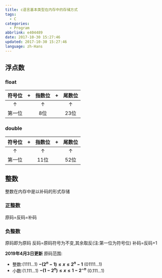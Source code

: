 ```yaml
---
title: c语言基本类型在内存中的存储方式
tags:
  - C
categories:
  - Program
abbrlink: e404489
date: 2017-10-30 15:27:46
updated: 2017-10-30 15:27:46
language: zh-Hans
---
```


## 浮点数
### float

|符号位 | +  |指数位  | +|尾数位|
|:-----:|:--:|:-----:|:-:|:---:|
| ↑    |     |↑      | |↑  |
|第一位|     | 8位   |  | 23位|

<!--more-->

### double

|符号位 | +  |指数位  | +|尾数位|
|:-----:|:-:|:-----:|:-:|:----:|
| ↑    |     |↑         ||↑   |
|第一位 |    | 11位   |   | 52位|

## 整数
整数在内存中是以补码的形式存储
### 正整数
原码=反码=补码
### 负整数
原码即为原码
反码=原码符号为不变,其余取反(注:第一位为符号位)
补码=反码+1

**2019年4月3日更新**
原码范围:
- 整数:(1111...1) **$-(2^n-1) \leq x \leq 2^n-1$** (01111...1)
- 小数:(1.111...1) **$-(1-2^n) \leq x \leq 1-2^{-n}$** (0.111...1)
